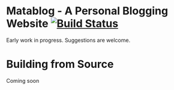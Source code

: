 

# Matablog - A Personal Blogging Website [![Build Status](https://travis-ci.com/MataMercer/matablog.svg?branch=master)](https://travis-ci.com/MataMercer/matablog)
Early work in progress. Suggestions are welcome.

# Building from Source
Coming soon
